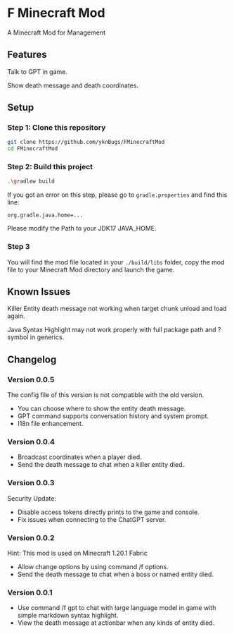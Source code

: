 # F Minecraft Mod

A Minecraft Mod for Management

## Features

Talk to GPT in game.

Show death message and death coordinates.

## Setup

### Step 1: Clone this repository

```bash
git clone https://github.com/yknBugs/FMinecraftMod
cd FMinecraftMod
```

### Step 2: Build this project

```bash
.\gradlew build
```

If you got an error on this step, please go to `gradle.properties` and find this line:

```text
org.gradle.java.home=...
```

Please modify the Path to your JDK17 JAVA_HOME.

### Step 3

You will find the mod file located in your `./build/libs` folder, copy the mod file to your Minecraft Mod directory and launch the game.

## Known Issues

Killer Entity death message not working when target chunk unload and load again.

Java Syntax Highlight may not work properly with full package path and ? symbol in generics.

## Changelog

### Version 0.0.5

The config file of this version is not compatible with the old version.

- You can choose where to show the entity death message.
- GPT command supports conversation history and system prompt.
- I18n file enhancement.

### Version 0.0.4

- Broadcast coordinates when a player died.
- Send the death message to chat when a killer entity died.

### Version 0.0.3

Security Update:

- Disable access tokens directly prints to the game and console.
- Fix issues when connecting to the ChatGPT server.

### Version 0.0.2

Hint: This mod is used on Minecraft 1.20.1 Fabric

- Allow change options by using command /f options.
- Send the death message to chat when a boss or named entity died.

### Version 0.0.1

- Use command /f gpt to chat with large language model in game with simple markdown syntax highlight.
- View the death message at actionbar when any kinds of entity died.
